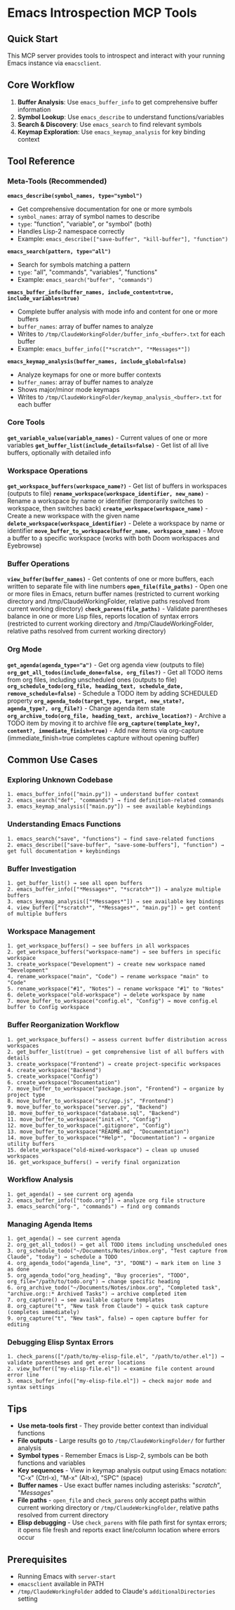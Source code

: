 # Emacs Introspection MCP Tools

## Quick Start

This MCP server provides tools to introspect and interact with your running Emacs instance via `emacsclient`. 

## Core Workflow

1. **Buffer Analysis**: Use `emacs_buffer_info` to get comprehensive buffer information
2. **Symbol Lookup**: Use `emacs_describe` to understand functions/variables  
3. **Search & Discovery**: Use `emacs_search` to find relevant symbols
4. **Keymap Exploration**: Use `emacs_keymap_analysis` for key binding context

## Tool Reference

### Meta-Tools (Recommended)

**`emacs_describe(symbol_names, type="symbol")`**
- Get comprehensive documentation for one or more symbols
- `symbol_names`: array of symbol names to describe
- `type`: "function", "variable", or "symbol" (both)
- Handles Lisp-2 namespace correctly
- Example: `emacs_describe(["save-buffer", "kill-buffer"], "function")`

**`emacs_search(pattern, type="all")`**  
- Search for symbols matching a pattern
- `type`: "all", "commands", "variables", "functions"
- Example: `emacs_search("buffer", "commands")`

**`emacs_buffer_info(buffer_names, include_content=true, include_variables=true)`**
- Complete buffer analysis with mode info and content for one or more buffers
- `buffer_names`: array of buffer names to analyze
- Writes to `/tmp/ClaudeWorkingFolder/buffer_info_<buffer>.txt` for each buffer
- Example: `emacs_buffer_info(["*scratch*", "*Messages*"])`

**`emacs_keymap_analysis(buffer_names, include_global=false)`**
- Analyze keymaps for one or more buffer contexts
- `buffer_names`: array of buffer names to analyze
- Shows major/minor mode keymaps
- Writes to `/tmp/ClaudeWorkingFolder/keymap_analysis_<buffer>.txt` for each buffer

### Core Tools

**`get_variable_value(variable_names)`** - Current values of one or more variables
**`get_buffer_list(include_details=false)`** - Get list of all live buffers, optionally with detailed info

### Workspace Operations

**`get_workspace_buffers(workspace_name?)`** - Get list of buffers in workspaces (outputs to file)
**`rename_workspace(workspace_identifier, new_name)`** - Rename a workspace by name or identifier (temporarily switches to workspace, then switches back)
**`create_workspace(workspace_name)`** - Create a new workspace with the given name
**`delete_workspace(workspace_identifier)`** - Delete a workspace by name or identifier
**`move_buffer_to_workspace(buffer_name, workspace_name)`** - Move a buffer to a specific workspace (works with both Doom workspaces and Eyebrowse)

### Buffer Operations

**`view_buffer(buffer_names)`** - Get contents of one or more buffers, each written to separate file with line numbers
**`open_file(file_paths)`** - Open one or more files in Emacs, return buffer names (restricted to current working directory and /tmp/ClaudeWorkingFolder, relative paths resolved from current working directory)
**`check_parens(file_paths)`** - Validate parentheses balance in one or more Lisp files, reports location of syntax errors (restricted to current working directory and /tmp/ClaudeWorkingFolder, relative paths resolved from current working directory)


### Org Mode

**`get_agenda(agenda_type="a")`** - Get org agenda view (outputs to file)
**`org_get_all_todos(include_done=false, org_files?)`** - Get all TODO items from org files, including unscheduled ones (outputs to file)
**`org_schedule_todo(org_file, heading_text, schedule_date, remove_schedule=false)`** - Schedule a TODO item by adding SCHEDULED property
**`org_agenda_todo(target_type, target, new_state?, agenda_type?, org_file?)`** - Change agenda item state
**`org_archive_todo(org_file, heading_text, archive_location?)`** - Archive a TODO item by moving it to archive file
**`org_capture(template_key?, content?, immediate_finish=true)`** - Add new items via org-capture (immediate_finish=true completes capture without opening buffer)

## Common Use Cases

### Exploring Unknown Codebase
```
1. emacs_buffer_info(["main.py"]) → understand buffer context
2. emacs_search("def", "commands") → find definition-related commands  
3. emacs_keymap_analysis(["main.py"]) → see available keybindings
```

### Understanding Emacs Functions
```
1. emacs_search("save", "functions") → find save-related functions
2. emacs_describe(["save-buffer", "save-some-buffers"], "function") → get full documentation + keybindings
```

### Buffer Investigation
```
1. get_buffer_list() → see all open buffers
2. emacs_buffer_info(["*Messages*", "*scratch*"]) → analyze multiple buffers
3. emacs_keymap_analysis(["*Messages*"]) → see available key bindings
4. view_buffer(["*scratch*", "*Messages*", "main.py"]) → get content of multiple buffers
```

### Workspace Management
```
1. get_workspace_buffers() → see buffers in all workspaces
2. get_workspace_buffers("workspace-name") → see buffers in specific workspace
3. create_workspace("Development") → create new workspace named "Development"
4. rename_workspace("main", "Code") → rename workspace "main" to "Code"
5. rename_workspace("#1", "Notes") → rename workspace "#1" to "Notes"
6. delete_workspace("old-workspace") → delete workspace by name
7. move_buffer_to_workspace("config.el", "Config") → move config.el buffer to Config workspace
```

### Buffer Reorganization Workflow
```
1. get_workspace_buffers() → assess current buffer distribution across workspaces
2. get_buffer_list(true) → get comprehensive list of all buffers with details
3. create_workspace("Frontend") → create project-specific workspaces
4. create_workspace("Backend") 
5. create_workspace("Config")
6. create_workspace("Documentation")
7. move_buffer_to_workspace("package.json", "Frontend") → organize by project type
8. move_buffer_to_workspace("src/app.js", "Frontend")
9. move_buffer_to_workspace("server.py", "Backend")
10. move_buffer_to_workspace("database.sql", "Backend")
11. move_buffer_to_workspace("init.el", "Config")
12. move_buffer_to_workspace(".gitignore", "Config")
13. move_buffer_to_workspace("README.md", "Documentation")
14. move_buffer_to_workspace("*Help*", "Documentation") → organize utility buffers
15. delete_workspace("old-mixed-workspace") → clean up unused workspaces
16. get_workspace_buffers() → verify final organization
```

### Workflow Analysis
```
1. get_agenda() → see current org agenda  
2. emacs_buffer_info(["todo.org"]) → analyze org file structure
3. emacs_search("org-", "commands") → find org commands
```

### Managing Agenda Items
```
1. get_agenda() → see current agenda
2. org_get_all_todos() → get all TODO items including unscheduled ones
3. org_schedule_todo("~/Documents/Notes/inbox.org", "Test capture from Claude", "today") → schedule a TODO
4. org_agenda_todo("agenda_line", "3", "DONE") → mark item on line 3 as done
5. org_agenda_todo("org_heading", "Buy groceries", "TODO", org_file="/path/to/todo.org") → change specific heading
6. org_archive_todo("~/Documents/Notes/inbox.org", "Completed task", "archive.org::* Archived Tasks") → archive completed item
7. org_capture() → see available capture templates
8. org_capture("t", "New task from Claude") → quick task capture (completes immediately)
9. org_capture("t", "New task", false) → open capture buffer for editing
```

### Debugging Elisp Syntax Errors
```
1. check_parens(["/path/to/my-elisp-file.el", "/path/to/other.el"]) → validate parentheses and get error locations
2. view_buffer(["my-elisp-file.el"]) → examine file content around error line  
3. emacs_buffer_info(["my-elisp-file.el"]) → check major mode and syntax settings
```

## Tips

- **Use meta-tools first** - They provide better context than individual functions
- **File outputs** - Large results go to `/tmp/ClaudeWorkingFolder/` for further analysis
- **Symbol types** - Remember Emacs is Lisp-2, symbols can be both functions and variables
- **Key sequences** - View in keymap analysis output using Emacs notation: "C-x" (Ctrl-x), "M-x" (Alt-x), "SPC" (space)
- **Buffer names** - Use exact buffer names including asterisks: "*scratch*", "*Messages*"
- **File paths** - `open_file` and `check_parens` only accept paths within current working directory or `/tmp/ClaudeWorkingFolder`, relative paths resolved from current directory
- **Elisp debugging** - Use `check_parens` with file path first for syntax errors; it opens file fresh and reports exact line/column location where errors occur

## Prerequisites

- Running Emacs with `server-start` 
- `emacsclient` available in PATH
- `/tmp/ClaudeWorkingFolder` added to Claude's `additionalDirectories` setting